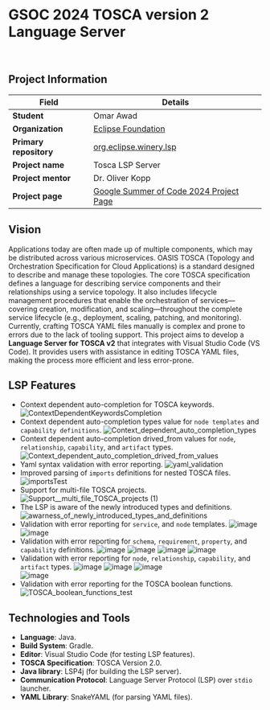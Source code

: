 # GSOC 2024 TOSCA version 2 Language Server
<br>

##  Project Information

| **Field**              | **Details**                                                      |
|------------------------|------------------------------------------------------------------|
| **Student**            | Omar Awad                                                        |
| **Organization**       | [Eclipse Foundation](https://www.eclipse.org/org/foundation/)                                               |
| **Primary repository**  | [org.eclipse.winery.lsp](https://github.com/omarawd7/winery/tree/lsp/org.eclipse.winery.lsp)             |
| **Project name**       | Tosca LSP Server                                                 |
| **Project mentor**    | Dr. Oliver Kopp                                        |
| **Project page**       | [Google Summer of Code 2024 Project Page](https://summerofcode.withgoogle.com/myprojects/details/56o5Fdkj)  |


## Vision

Applications today are often made up of multiple components, which may be distributed across various microservices.
OASIS TOSCA (Topology and Orchestration Specification for Cloud Applications) is a standard designed to describe and manage these topologies.
The core TOSCA specification defines a language for describing service components and their relationships using a service topology.
It also includes lifecycle management procedures that enable the orchestration of services—covering creation, modification, and scaling—throughout the complete service lifecycle (e.g., deployment, scaling, patching, and monitoring).
Currently, crafting TOSCA YAML files manually is complex and prone to errors due to the lack of tooling support.
This project aims to develop a **Language Server for TOSCA v2** that integrates with Visual Studio Code (VS Code).
It provides users with assistance in editing TOSCA YAML files, making the process more efficient and less error-prone.

 ## LSP Features
 
  - Context dependent auto-completion for TOSCA keywords.
![ContextDependentKeywordsCompletion](https://github.com/user-attachments/assets/21e4c19d-32d2-400d-9207-106c01289803)
  - Context dependent auto-completion types value for `node templates` and `capability definitions`.
![Context_dependent_auto_completion_types ](https://github.com/user-attachments/assets/16a64091-993d-46fd-8aa1-de5b68c0d66a)
  - Context dependent auto-completion drived_from values for `node`, `relationship`, `capability`, and `artifact` types.
![Context_dependent_auto_completion_drived_from_values](https://github.com/user-attachments/assets/4a185f51-bc5a-4a86-a8dc-bfb01ede7342)
  - Yaml syntax validation with error reporting.
![yaml_validation](https://github.com/user-attachments/assets/f24587a2-84b0-45a5-abc9-8d463a96cea0)
  - Improved parsing of `imports` definitions for nested TOSCA files.
![importsTest](https://github.com/user-attachments/assets/cf4f7681-0463-4142-889e-2f1566bbe1d9)
  - Support for multi-file TOSCA projects.
![Support__multi_file_TOSCA_projects (1)](https://github.com/user-attachments/assets/8669f603-538b-48bd-bcc2-3b8eca36beb5)
  - The LSP is aware of the newly introduced types and definitions.
![awarness_of_newly_introduced_types_and_definitions](https://github.com/user-attachments/assets/7faa3572-0e6a-4a97-a1db-8d13fb52e818)
  - Validation with error reporting for `service`, and `node` templates.
![image](https://github.com/user-attachments/assets/7580ad15-fcee-40e4-a328-e80732e31b21)
![image](https://github.com/user-attachments/assets/d49bb148-b2c3-46b3-97a4-1273a8b75a91)
  - Validation with error reporting for `schema`, `requirement`, `property`, and `capability` definitions.
![image](https://github.com/user-attachments/assets/43c19f26-8996-494d-b383-7f90668125e9)
![image](https://github.com/user-attachments/assets/a67fba8a-caff-49a3-8dd5-4a0568973015)
![image](https://github.com/user-attachments/assets/c1faad9d-fd93-4f68-a674-3f266a94d4a1)
![image](https://github.com/user-attachments/assets/e74f53d1-df61-47ea-bfc3-42b5b34ae215)
  - Validation with error reporting for `node`, `relationship`, `capability`, and `artifact` types.
![image](https://github.com/user-attachments/assets/6fca6960-1df7-4957-995e-50c4038700f1)
![image](https://github.com/user-attachments/assets/94378602-20c6-42a5-a788-cdbc81b75069)
![image](https://github.com/user-attachments/assets/42452cab-0c62-4e66-8659-82fa822ab192)    
![image](https://github.com/user-attachments/assets/4ba86af7-f7f9-4704-a10f-5ab7c3f69e0d)
  - Validation with error reporting for the TOSCA boolean functions.
![TOSCA_boolean_functions_test](https://github.com/user-attachments/assets/dc88bbc5-837c-49db-a727-bbc605065f7d)

## Technologies and Tools

- **Language**: Java.
- **Build System**: Gradle.
- **Editor**: Visual Studio Code (for testing LSP features).
- **TOSCA Specification**: TOSCA Version 2.0.
- **Java library**: LSP4j (for building the LSP server).
- **Communication Protocol**: Language Server Protocol (LSP) over `stdio` launcher.
- **YAML Library**: SnakeYAML (for parsing YAML files).
